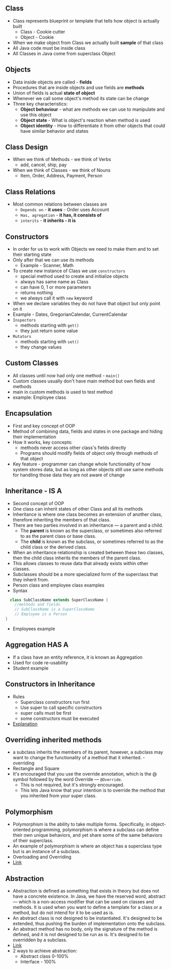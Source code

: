 ## Class

* Class represents blueprint or template that tells how object is actually built
  * Class - Cookie cutter
  * Object - Cookie
* When we make object from Class we actually built **sample** of that class
* All Java code must be inside class
* All Classes in Java come from superclass Object

## Objects

* Data inside objects are called - **fields**
* Procedures that are inside objects and use fields are **methods**
* Union of fields is actual **state of object**
* Whenever we call some object's method its state can be change
* Three key characteristics:
  * **Object behaviour** - what are  methods we can use to manipulate and use this object
  * **Object state** - What is object's reaction when method is used
  * **Object identity** - How to differentiate it from other objects that could have similar behavior and states 

## Class Design

* When we think of Methods - we think of Verbs
  * add, cancel, ship, pay
* When we think of Classes - we think of Nouns
  * Item, Order, Address, Payment, Person

## Class Relations

* Most common relations between classes are
  * `Depends on` - **it uses** - Order uses Account
  * `Has, agregation` - **it has, it consists of**
  * `interits` - **it inherits - it is**

## Constructors

* In order for us to work with Objects we need to make them and to set their starting state
* Only after that we can use its methods
  * Example - Scanner, Math
* To create new instance of Class we use `constructors`
  * special method used to create and initialize objects
  * always has same name as Class
  * can have 0, 1 or more parameters
  * returns nothing
  * we always call it with `new` keyword
* When we declare variables they do not have that object but only point on it
* Example - Dates, GregorianCalendar, CurrentCalendar
* `Inspectors`
  * methods starting with `get()`
  * they just return some value
* `Mutators`
  * methods starting with `set()`
  * they change values

## Custom Classes

* All classes until now had only one method - `main()`
* Custom classes usually don't have main method but own fields and methods
* main in custom methods is used to test method
* example: Employee class

## Encapsulation

* First and key concept of OOP
* Method of combining data, fields and states in one package and hiding their implementation
* How it works, key concepts:
  * methods never access other class's fields directly
  * Programs should modify fields of object only through methods of that object
* Key feature - programmer can change whole functionality of how system stores data, but as long as other objects still use same methods for handling those data they are not aware of change

## Inheritance - IS A

* Second concept of OOP
* One class can inherit states of other Class and all its methods
* Inheritance is where one class becomes an extension of another class, therefore inheriting the members of that class.
* There are two parties involved in an inheritance — a parent and a child.
  * The **parent** is known as the superclass, or sometimes also referred to as the parent class or base class.
  * The **child** is known as the subclass, or sometimes referred to as the child class or the derived class.
* When an inheritance relationship is created between these two classes, then the child class inherits the members of the parent class.
* This allows classes to reuse data that already exists within other classes.
* Subclasses should be a more specialized form of the superclass that they inherit from.
* Person class and employee class examples
* Syntax
```java
  class SubClassName extends SuperClassName {
    //methods and fields
    // SubClassName is a SuperClassName
    // Employee is a Person
}
```
* Employees example

## Aggregation HAS A

* If a class have an entity reference, it is known as Aggregation
* Used for code re-usability
* Student example

## Constructors in Inheritance

* Rules
    * Superclass constructors run first
    * Use super to call specific constructors
    * super calls must be first
    * some constructors must be executed
* [Explanation](https://testautomationu.applitools.com/java-programming-course/chapter9b.html)

## Overriding inherited methods

* a subclass inherits the members of its parent, however, a subclass may want to change the functionality of a method that it inherited. - overriding
* Rectangle and Square
* It's encouraged that you use the override annotation, which is the @ symbol followed by the word Override — `@Override`.
  * This is not required, but it's strongly encouraged. 
  * This lets Java know that your intention is to override the method that you inherited from your super class.

## Polymorphism

* Polymorphism is the ability to take multiple forms. Specifically, in object-oriented programming, polymorphism is where a subclass can define their own unique behaviors, and yet share some of the same behaviors of their superclass.
* An example of polymorphism is where an object has a superclass type but is an instance of a subclass.
* Overloading and Overriding
* [Link](https://testautomationu.applitools.com/java-programming-course/chapter10.html)

## Abstraction

* Abstraction is defined as something that exists in theory but does not have a concrete existence. In Java, we have the reserved word, abstract — which is a non-access modifier that can be used on classes and methods. It is used when you want to define a template for a class or a method, but do not intend for it to be used as is.
* An abstract class is not designed to be instantiated. It's designed to be extended, thus pushing the burden of implementation onto the subclass.
* An abstract method has no body, only the signature of the method is defined, and it is not designed to be run as is. It's designed to be overridden by a subclass.
* [Link](https://testautomationu.applitools.com/java-programming-course/chapter11a.html)
* 2 ways to achieve abstraction:
  * Abstract class 0-100%
  * Interface - 100%
